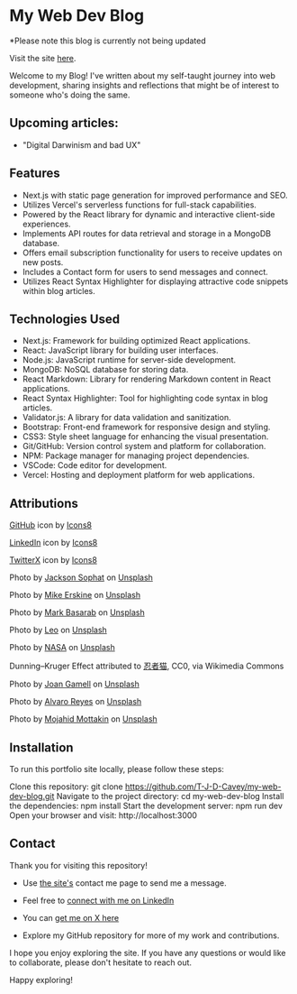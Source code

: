 # My Web Dev Blog

*Please note this blog is currently not being updated

Visit the site <a href="https://my-web-dev-blog.vercel.app/" target="_blank">here</a>.

Welcome to my Blog! I've written about my self-taught journey into web development, sharing insights and reflections that might be of interest to someone who's doing the same.

## Upcoming articles:

- "Digital Darwinism and bad UX"

## Features

- Next.js with static page generation for improved performance and SEO.
- Utilizes Vercel's serverless functions for full-stack capabilities.
- Powered by the React library for dynamic and interactive client-side experiences.
- Implements API routes for data retrieval and storage in a MongoDB database.
- Offers email subscription functionality for users to receive updates on new posts.
- Includes a Contact form for users to send messages and connect.
- Utilizes React Syntax Highlighter for displaying attractive code snippets within blog articles.

## Technologies Used

- Next.js: Framework for building optimized React applications.
- React: JavaScript library for building user interfaces.
- Node.js: JavaScript runtime for server-side development.
- MongoDB: NoSQL database for storing data.
- React Markdown: Library for rendering Markdown content in React applications.
- React Syntax Highlighter: Tool for highlighting code syntax in blog articles.
- Validator.js: A library for data validation and sanitization.
- Bootstrap: Front-end framework for responsive design and styling.
- CSS3: Style sheet language for enhancing the visual presentation.
- Git/GitHub: Version control system and platform for collaboration.
- NPM: Package manager for managing project dependencies.
- VSCode: Code editor for development.
- Vercel: Hosting and deployment platform for web applications.

## Attributions

<a target="_blank" href="https://icons8.com/icon/62856/github">GitHub</a> icon by <a target="_blank" href="https://icons8.com">Icons8</a>

<a target="_blank" href="https://icons8.com/icon/8808/linkedin">LinkedIn</a> icon by <a target="_blank" href="https://icons8.com">Icons8</a>

<a target="_blank" href="https://icons8.com/icon/A4DsujzAX4rw/twitterx">TwitterX</a> icon by <a target="_blank" href="https://icons8.com">Icons8</a>

Photo by <a href="https://unsplash.com/@jacksonsophat?utm_content=creditCopyText&utm_medium=referral&utm_source=unsplash">Jackson Sophat</a> on <a href="https://unsplash.com/photos/orange-plastic-blocks-on-white-surface-_t-l5FFH8VA?utm_content=creditCopyText&utm_medium=referral&utm_source=unsplash">Unsplash</a>

Photo by <a href="https://unsplash.com/@mikejerskine?utm_content=creditCopyText&utm_medium=referral&utm_source=unsplash">Mike Erskine</a> on <a href="https://unsplash.com/photos/people-having-a-bonfire-S_VbdMTsdiA?utm_content=creditCopyText&utm_medium=referral&utm_source=unsplash">Unsplash</a>

Photo by <a href="https://unsplash.com/@markbasarabvisuals?utm_content=creditCopyText&utm_medium=referral&utm_source=unsplash">Mark Basarab</a> on <a href="https://unsplash.com/photos/brown-bear-sitting-on-grass-field-y421kXlUOQk?utm_content=creditCopyText&utm_medium=referral&utm_source=unsplash">Unsplash</a>

Photo by <a href="https://unsplash.com/@leo_visions_?utm_content=creditCopyText&utm_medium=referral&utm_source=unsplash">Leo</a> on <a href="https://unsplash.com/photos/empty-street-in-between-of-tall-trees-during-golden-hour-gyIRjKPXupE?utm_content=creditCopyText&utm_medium=referral&utm_source=unsplash">Unsplash</a>

Photo by <a href="https://unsplash.com/@nasa?utm_content=creditCopyText&utm_medium=referral&utm_source=unsplash">NASA</a> on <a href="https://unsplash.com/photos/photo-of-outer-space-Q1p7bh3SHj8?utm_content=creditCopyText&utm_medium=referral&utm_source=unsplash">Unsplash</a>

Dunning–Kruger Effect attributed to <a href="https://commons.wikimedia.org/wiki/File:Dunning%E2%80%93Kruger_Effect_01.svg">忍者猫</a>, CC0, via Wikimedia Commons

Photo by <a href="https://unsplash.com/@gamell?utm_content=creditCopyText&utm_medium=referral&utm_source=unsplash">Joan Gamell</a> on <a href="https://unsplash.com/photos/black-flat-screen-computer-monitor-ZS67i1HLllo?utm_content=creditCopyText&utm_medium=referral&utm_source=unsplash">Unsplash</a>

Photo by <a href="https://unsplash.com/@alvarordesign?utm_content=creditCopyText&utm_medium=referral&utm_source=unsplash">Alvaro Reyes</a> on <a href="https://unsplash.com/photos/person-working-on-blue-and-white-paper-on-board-qWwpHwip31M?utm_content=creditCopyText&utm_medium=referral&utm_source=unsplash">Unsplash</a>

Photo by <a href="https://unsplash.com/@iammottakin?utm_content=creditCopyText&utm_medium=referral&utm_source=unsplash">Mojahid Mottakin</a> on <a href="https://unsplash.com/photos/a-close-up-of-a-logo-on-a-cell-phone-iN_edw1iHII?utm_content=creditCopyText&utm_medium=referral&utm_source=unsplash">Unsplash</a>


## Installation

To run this portfolio site locally, please follow these steps:

Clone this repository: git clone https://github.com/T-J-D-Cavey/my-web-dev-blog.git
Navigate to the project directory: cd my-web-dev-blog
Install the dependencies: npm install
Start the development server: npm run dev
Open your browser and visit: http://localhost:3000

## Contact

Thank you for visiting this repository!

- Use <a target="_blank" href="/">the site's</a> contact me page to send me a message.

- Feel free to <a href="https://uk.linkedin.com/in/timothy-cavey-69b453169" target="_blank">connect with me on LinkedIn</a>

- You can <a href="https://twitter.com/TJDCavey" target="_blank">get me on X here</a>
- Explore my GitHub repository for more of my work and contributions.

I hope you enjoy exploring the site. If you have any questions or would like to collaborate, please don't hesitate to reach out.

Happy exploring!
